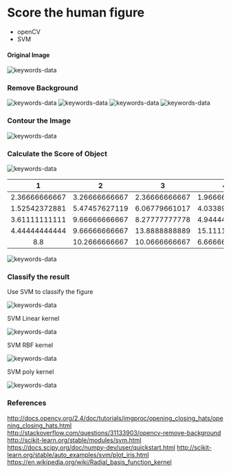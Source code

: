 # Score the human figure

- openCV
- SVM

#### Original Image

<img alt="keywords-data" src="image/1.jpg"/>

### Remove Background

<img alt="keywords-data" src="image/masked.png"/>
<img alt="keywords-data" src="image/gray_img.png"/>
<img alt="keywords-data" src="image/gray.png"/>
<img alt="keywords-data" src="image/1_noback.png"/>

### Contour the Image

<img alt="keywords-data" src="image/1_noback_contour.png"/>

### Calculate the Score of Object

<img alt="keywords-data" src="image/distance_image.png"/>


| 1 | 2 | 3 | 4 | 5 | 6 | grade |
| :---: | :---:| :---: | :---:| :---: | :---: | :---: |
| 2.36666666667 | 3.26666666667 | 2.36666666667 | 1.96666666667 | 1.86666666667 | 1.6 | a |
| 1.52542372881 | 5.47457627119 | 6.06779661017 | 4.03389830508 | 2.36666666667 | 2.5 |  a |
| 3.61111111111 | 9.66666666667 | 8.27777777778 | 4.94444444444 | 3.77777777778 | 1.72222222222 | a |
| 4.44444444444 | 9.66666666667 | 13.8888888889 | 15.1111111111 | 12.6666666667 | 10.6111111111 | c |
| 8.8 | 10.2666666667 |10.0666666667 | 6.66666666667 | 6.66666666667 | 6.33333333333 | c |

<img alt="keywords-data" src="image/fat.png"/>

### Classify the result

Use SVM to classify the figure

<img alt="keywords-data" src="image/svm.png"/>

SVM Linear kernel

<img alt="keywords-data" src="image/svm2.png"/>

SVM RBF kernel

<img alt="keywords-data" src="image/svm3.png"/>

SVM poly kernel

<img alt="keywords-data" src="image/svm4.png"/>

### References

http://docs.opencv.org/2.4/doc/tutorials/imgproc/opening_closing_hats/opening_closing_hats.html
http://stackoverflow.com/questions/31133903/opencv-remove-background
http://scikit-learn.org/stable/modules/svm.html
https://docs.scipy.org/doc/numpy-dev/user/quickstart.html
http://scikit-learn.org/stable/auto_examples/svm/plot_iris.html
https://en.wikipedia.org/wiki/Radial_basis_function_kernel

